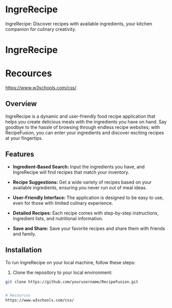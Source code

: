 # IngreRecipe
IngreRecipe: Discover recipes with available ingredients, your kitchen companion for culinary creativity.

# IngreRecipe

# Recources
https://www.w3schools.com/css/

## Overview

IngreRecipe is a dynamic and user-friendly food recipe application that helps you create delicious meals with the ingredients you have on hand. Say goodbye to the hassle of browsing through endless recipe websites; with RecipeFusion, you can enter your ingredients and discover exciting recipes at your fingertips.

## Features

- **Ingredient-Based Search:** Input the ingredients you have, and IngreRecipe will find recipes that match your inventory.

- **Recipe Suggestions:** Get a wide variety of recipes based on your available ingredients, ensuring you never run out of meal ideas.

- **User-Friendly Interface:** The application is designed to be easy to use, even for those with limited culinary experience.

- **Detailed Recipes:** Each recipe comes with step-by-step instructions, ingredient lists, and nutritional information.

- **Save and Share:** Save your favorite recipes and share them with friends and family.

## Installation

To run IngreRecipe on your local machine, follow these steps:

1. Clone the repository to your local environment:

```bash
git clone https://github.com/yourusername/RecipeFusion.git


# Recources
https://www.w3schools.com/css/

